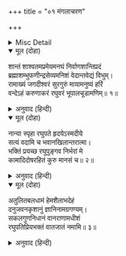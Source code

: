 +++
title = "०१ मंगलाचरण"

+++


<details><summary>Misc Detail</summary>

श्लोक
</details>

<details open><summary>मूल (दोहा)</summary>

शान्तं शाश्वतमप्रमेयमनघं निर्वाणशान्तिप्रदं  
ब्रह्माशम्भुफणीन्द्रसेव्यमनिशं वेदान्तवेद्यं विभुम्।  
रामाख्यं जगदीश्वरं सुरगुरुं मायामनुष्यं हरिं  
वन्देऽहं करुणाकरं रघुवरं भूपालचूडामणिम्॥ १॥
</details>

<details><summary>अनुवाद (हिन्दी)</summary>

शांत, सनातन, अप्रमेय, निष्पाप, मोक्षरूप परमशांती देणारे, ब्रह्मदेव, महादेव व शेष यांनी निरंतर सेविलेले, वेदान्ताने जाणता येणारे, सर्वव्यापक, सर्व देवांमध्ये श्रेष्ठ असलेले, मायेमुळे मनुष्यरूपात दिसणारे, सर्व पापांचे हरण करणारे, करुणेची खाण, रघुकुळातील श्रेष्ठ व राजांमध्ये शिरोमणी असलेले आणि ज्यांना श्रीराम असे म्हटले जाते, अशा त्या जगदीश्वरांना मी वंदन करतो.॥ १॥
</details>

<details open><summary>मूल (दोहा)</summary>

नान्या स्पृहा रघुपते हृदयेऽस्मदीये  
सत्यं वदामि च भवानखिलान्तरात्मा।  
भक्तिं प्रयच्छ रघुपुङ्गव निर्भरां मे  
कामादिदोषरहितं कुरु मानसं च॥ २॥
</details>

<details><summary>अनुवाद (हिन्दी)</summary>

हे रघुनाथ, मी सत्य सांगतो आणि तुम्ही सर्वांचे अंतरात्मा असल्यामुळे सर्व जाणता की, माझ्या मनात कोणतीही इच्छा नाही. हे रघुकुलश्रेष्ठ, आपली प्रगाढ भक्ती मला द्या व माझे मन कामादी दोषांपासून रहित करा.॥ २॥
</details>

<details open><summary>मूल (दोहा)</summary>

अतुलितबलधामं हेमशैलाभदेहं  
दनुजवनकृशानुं ज्ञानिनामग्रगण्यम्।  
सकलगुणनिधानं वानराणामधीशं  
रघुपतिप्रियभक्तं वातजातं नमामि॥ ३॥
</details>

<details><summary>अनुवाद (हिन्दी)</summary>

अतुलनीय बळाचे धाम, सुमेरू सुवर्ण पर्वताप्रमाणे कांतियुक्त देहधारी, दैत्यरूप वनाचा नाश करण्यासाठी अग्निरूप, ज्ञानी पुरुषांमध्ये अग्रगण्य, सर्व गुणांचे निधान, वानरांचा स्वामी आणि श्रीरघुनाथांचा आवडता भक्त असलेल्या पवनपुत्र हनुमानाला मी नमस्कार करतो.॥ ३॥
</details>
